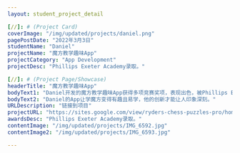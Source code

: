 ```yaml
---
layout: student_project_detail

[//]: # (Project Card)
coverImage: "/img/updated/projects/daniel.png"
pagePostDate: "2022年3月3日"
studentName: "Daniel"
projectName: "魔方教学趣味App"
projectCategory: "App Development"
projectDesc: "Phillips Exeter Academy录取。"

[//]: # (Project Page/Showcase)
headerTitle: "魔方教学趣味App"
bodyText1: "Daniel开发的魔方教学趣味App获得多项竞赛奖项，表现出色，被Phillips Exeter Academy录取。"
bodyText2: "Daniel的App让学魔方变得有趣且易学，他的创新才能让人印象深刻。"
URLDescription: "链接到项目"
projectURL: "https://sites.google.com/view/ryders-chess-puzzles-pro/home"
awardsDesc: "Phillips Exeter Academy录取。"
contentImage: "/img/updated/projects/IMG_6592.jpg"
contentImage2: "/img/updated/projects/IMG_6593.jpg"

---
```

